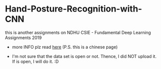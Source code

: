 # Hand-Posture-Recognition-with-CNN
this is another assignments on NDHU CSIE - Fundamental Deep Learning Assignments 2019

- more INFO plz read [here](https://hackmd.io/@how8570/r1jSAXL0S)
  (P.S. this is a chinese page)

- I'm not sure that the data set is open or not. 
  Thence, I did NOT upload it.
  If is open, I will do it. :D
